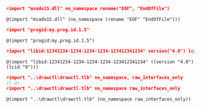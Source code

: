 ```c++
#import "msado15.dll" no_namespace rename("EOF", "EndOfFile")
```

```racket
@(import "msado15.dll" (no_namespace (rename "EOF" "EndOfFile")))
```

```c++
#import "progid:my.prog.id.1.5"
```

```racket
@(import "progid:my.prog.id.1.5")
```

```c++
#import "libid:12341234-1234-1234-1234-123412341234" version("4.0") lcid("9")
```

```racket
@(import "libid:12341234-1234-1234-1234-123412341234" ((version "4.0") (lcid "9")))
```

```c++
#import "..\drawctl\drawctl.tlb" no_namespace, raw_interfaces_only
// or
#import "..\drawctl\drawctl.tlb" no_namespace raw_interfaces_only
```

```racket
@(import "..\drawctl\drawctl.tlb" (no_namespace raw_interfaces_only))
```
